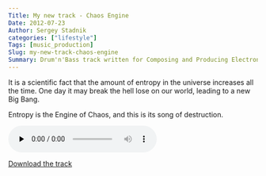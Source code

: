 ```yaml
---
Title: My new track - Chaos Engine
Date: 2012-07-23
Author: Sergey Stadnik
categories: ["lifestyle"]
Tags: [music_production]
Slug: my-new-track-chaos-engine
Summary: Drum'n'Bass track written for Composing and Producing Electronic Music course
---
```


It is a scientific fact that the amount of entropy in the universe
increases all the time. One day it may break the hell lose on our world,
leading to a new Big Bang.

Entropy is the Engine of Chaos, and this is its song of destruction.

<div>
<audio controls "controls" preload="none" name="Chaos Engine">
    Your user agent does not support the HTML5 Audio element.
	<source src="https://ozmoroz-pub.s3.amazonaws.com/music/Chaos_Engine.mp3" type='audio/mpeg'>
</audio>
</div>

<a href="https://ozmoroz-pub.s3.amazonaws.com/music/Chaos_Engine.mp3" download target="_blank">Download the track</a>
